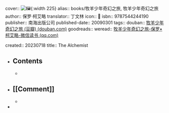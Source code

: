 cover:: ![🖼 ](../assets/2023/s3668327.jpg){:width 225}
alias:: books/牧羊少年奇幻之旅, 牧羊少年奇幻之旅
author:: 保罗·柯艾略
translator:: 丁文林
icon:: 📖
isbn:: 9787544244190
publisher:: 南海出版公司
published-date:: 20090301
tags:: 
douban:: [牧羊少年奇幻之旅 (豆瓣) (douban.com)](https://book.douban.com/subject/3608208/)
goodreads:: 
weread:: [牧羊少年奇幻之旅-保罗•柯艾略-微信读书 (qq.com)](https://weread.qq.com/web/bookDetail/7c932dd05b71537c9f3404d)

created:: 20230718
title:: The Alchemist

- ## Contents
  -
- ## [[Comment]]
  -
-